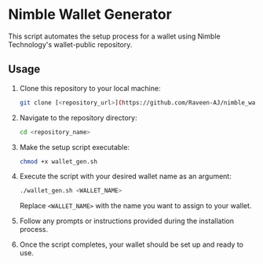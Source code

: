 # Nimble Wallet Generator

This script automates the setup process for a wallet using Nimble Technology's wallet-public repository.

## Usage

1. Clone this repository to your local machine:

    ```bash
    git clone [<repository_url>](https://github.com/Raveen-AJ/nimble_wallet_gen.git)
    ```

2. Navigate to the repository directory:

    ```bash
    cd <repository_name>
    ```

3. Make the setup script executable:

    ```bash
    chmod +x wallet_gen.sh
    ```

4. Execute the script with your desired wallet name as an argument:

    ```bash
    ./wallet_gen.sh <WALLET_NAME>
    ```

    Replace `<WALLET_NAME>` with the name you want to assign to your wallet.

5. Follow any prompts or instructions provided during the installation process.

6. Once the script completes, your wallet should be set up and ready to use.
